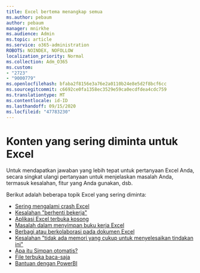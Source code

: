 ```yaml
---
title: Excel bertema menangkap semua
ms.author: pebaum
author: pebaum
manager: mnirkhe
ms.audience: Admin
ms.topic: article
ms.service: o365-administration
ROBOTS: NOINDEX, NOFOLLOW
localization_priority: Normal
ms.collection: Adm_O365
ms.custom:
- "2723"
- "9000779"
ms.openlocfilehash: bfaba2f8156e3a76e2a0110b24e8e5d2f8bcf6cc
ms.sourcegitcommit: c6692ce0fa1358ec3529e59ca0ecdfdea4cdc759
ms.translationtype: MT
ms.contentlocale: id-ID
ms.lasthandoff: 09/15/2020
ms.locfileid: "47783230"
---
```

# <a name="commonly-requested-content-for-excel"></a>Konten yang sering diminta untuk Excel

Untuk mendapatkan jawaban yang lebih tepat untuk pertanyaan Excel Anda, secara singkat ulangi pertanyaan untuk menjelaskan masalah Anda, termasuk kesalahan, fitur yang Anda gunakan, dsb. 

Berikut adalah beberapa topik Excel yang sering diminta:

- [Sering mengalami crash Excel](https://support.office.com/article/Excel-not-responding-hangs-freezes-or-stops-working-37E7D3C9-9E84-40BF-A805-4CA6853A1FF4)
- [Kesalahan "berhenti bekerja"](https://support.office.com/client/52bd7985-4e99-4a35-84c8-2d9b8301a2fa)
- [Aplikasi Excel terbuka kosong](https://docs.microsoft.com/office/troubleshoot/excel/excel-opens-blank)
- [Masalah dalam menyimpan buku kerja Excel](https://docs.microsoft.com/office/troubleshoot/excel/issue-when-save-excel-workbooks)
- [Berbagi atau berkolaborasi pada dokumen Excel](https://support.office.com/article/7152aa8b-b791-414c-a3bb-3024e46fb104)
- [Kesalahan "tidak ada memori yang cukup untuk menyelesaikan tindakan ini"](https://docs.microsoft.com/office/troubleshoot/excel/available-resources-errors)
- [Apa itu Simpan otomatis?](https://support.office.com/article/6d6bd723-ebfd-4e40-b5f6-ae6e8088f7a5)
- [File terbuka baca-saja](https://support.office.com/article/why-did-my-file-open-read-only-3ab4b792-da50-4b38-8628-14c64e1f1d15)
- [Bantuan dengan PowerBI](https://powerbi.microsoft.com/support/)